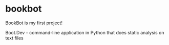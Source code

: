 # bookbot

BookBot is my first project!

Boot.Dev - command-line application in Python that does static analysis on text files
